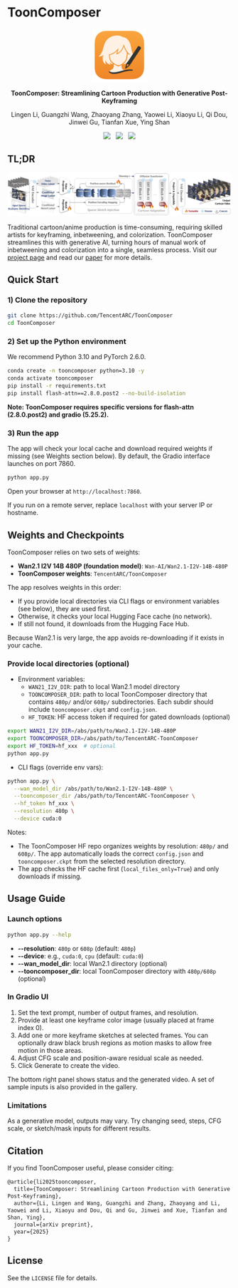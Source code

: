 # ToonComposer

<div align="center">
<img src='./samples/ToonComposer-Icon.png' width='120px'>
</div>

<p align="center"> <b> ToonComposer: Streamlining Cartoon Production with Generative Post-Keyframing </b> </p>

<p align="center"> Lingen Li, Guangzhi Wang, Zhaoyang Zhang, Yaowei Li, Xiaoyu Li, Qi Dou, Jinwei Gu, Tianfan Xue, Ying Shan </p>

<p align="center"> <a href='https://lg-li.github.io/project/tooncomposer'><img src='https://img.shields.io/badge/Project-Page-Green'></a> &nbsp;
 <a href='https://huggingface.co/spaces/TencentARC/ToonComposer'><img src='https://img.shields.io/badge/%F0%9F%A4%97%20Hugging%20Face-Model-blue'></a> &nbsp;
 <a href="https://arxiv.org/abs/2412.03517"><img src="https://img.shields.io/static/v1?label=Arxiv Preprint&message=ToonComposer&color=red&logo=arxiv"></a>
</p>

## TL;DR

<div align="center">
<img src='./samples/ToonComposer-Method.jpg' width='800px'>
</div>

Traditional cartoon/anime production is time-consuming, requiring skilled artists for keyframing, inbetweening, and colorization.
ToonComposer streamlines this with generative AI, turning hours of manual work of inbetweening and colorization into a single, seamless process. Visit our [project page](https://lg-li.github.io/project/tooncomposer) and read our [paper]() for more details.

## Quick Start

### 1) Clone the repository

```bash
git clone https://github.com/TencentARC/ToonComposer
cd ToonComposer
```

### 2) Set up the Python environment

We recommend Python 3.10 and PyTorch 2.6.0.

```bash
conda create -n tooncomposer python=3.10 -y
conda activate tooncomposer
pip install -r requirements.txt
pip install flash-attn==2.8.0.post2 --no-build-isolation
```

**Note: ToonComposer requires specific versions for flash-attn (2.8.0.post2) and gradio (5.25.2).**

### 3) Run the app

The app will check your local cache and download required weights if missing (see Weights section below). By default, the Gradio interface launches on port 7860.

```bash
python app.py
```

Open your browser at `http://localhost:7860`.

If you run on a remote server, replace `localhost` with your server IP or hostname.

## Weights and Checkpoints

ToonComposer relies on two sets of weights:

- **Wan2.1 I2V 14B 480P (foundation model)**: `Wan-AI/Wan2.1-I2V-14B-480P`
- **ToonComposer weights**: `TencentARC/ToonComposer`

The app resolves weights in this order:

- If you provide local directories via CLI flags or environment variables (see below), they are used first.
- Otherwise, it checks your local Hugging Face cache (no network).
- If still not found, it downloads from the Hugging Face Hub.

Because Wan2.1 is very large, the app avoids re-downloading if it exists in your cache.

### Provide local directories (optional)

- Environment variables:
  - `WAN21_I2V_DIR`: path to local Wan2.1 model directory
  - `TOONCOMPOSER_DIR`: path to local ToonComposer directory that contains `480p/` and/or `608p/` subdirectories. Each subdir should include `tooncomposer.ckpt` and `config.json`.
  - `HF_TOKEN`: HF access token if required for gated downloads (optional)

```bash
export WAN21_I2V_DIR=/abs/path/to/Wan2.1-I2V-14B-480P
export TOONCOMPOSER_DIR=/abs/path/to/TencentARC-ToonComposer
export HF_TOKEN=hf_xxx  # optional
python app.py
```

- CLI flags (override env vars):

```bash
python app.py \
  --wan_model_dir /abs/path/to/Wan2.1-I2V-14B-480P \
  --tooncomposer_dir /abs/path/to/TencentARC-ToonComposer \
  --hf_token hf_xxx \
  --resolution 480p \
  --device cuda:0
```

Notes:

- The ToonComposer HF repo organizes weights by resolution: `480p/` and `608p/`. The app automatically loads the correct `config.json` and `tooncomposer.ckpt` from the selected resolution directory.
- The app checks the HF cache first (`local_files_only=True`) and only downloads if missing.

## Usage Guide

### Launch options

```bash
python app.py --help
```

- **--resolution**: `480p` or `608p` (default: `480p`)
- **--device**: e.g., `cuda:0`, `cpu` (default: `cuda:0`)
- **--wan_model_dir**: local Wan2.1 directory (optional)
- **--tooncomposer_dir**: local ToonComposer directory with `480p/608p` (optional)

### In Gradio UI

1. Set the text prompt, number of output frames, and resolution.
2. Provide at least one keyframe color image (usually placed at frame index 0).
3. Add one or more keyframe sketches at selected frames. You can optionally draw black brush regions as motion masks to allow free motion in those areas.
4. Adjust CFG scale and position-aware residual scale as needed.
5. Click Generate to create the video.

The bottom right panel shows status and the generated video. A set of sample inputs is also provided in the gallery.

### Limitations

As a generative model, outputs may vary. Try changing seed, steps, CFG scale, or sketch/mask inputs for different results.

## Citation

If you find ToonComposer useful, please consider citing:

```
@article{li2025tooncomposer,
  title={ToonComposer: Streamlining Cartoon Production with Generative Post-Keyframing},
  author={Li, Lingen and Wang, Guangzhi and Zhang, Zhaoyang and Li, Yaowei and Li, Xiaoyu and Dou, Qi and Gu, Jinwei and Xue, Tianfan and Shan, Ying},
  journal={arXiv preprint},
  year={2025}
}
```

## License

See the `LICENSE` file for details.
